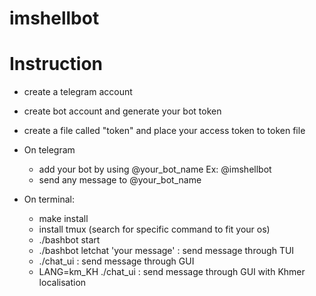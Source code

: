 # imshellbot

# Instruction
- create a telegram account
- create bot account and generate your bot token
- create a file called "token" and place your access token to token file
- On telegram
  - add your bot by using @your_bot_name Ex: @imshellbot
  - send any message to @your_bot_name 

- On terminal:
  - make install
  - install tmux (search for specific command to fit your os)
  - ./bashbot start
  - ./bashbot letchat 'your message' : send message through TUI
  - ./chat_ui : send message through GUI
  - LANG=km_KH ./chat_ui : send message through GUI with Khmer localisation
